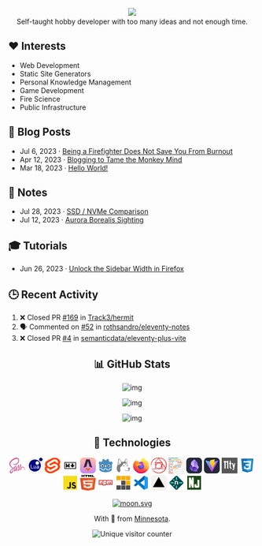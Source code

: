 <p align="center">  
<img src="https://readme-typing-svg.demolab.com?font=Fira+Code&pause=1000&center=true&random=false&width=435&lines=Hey+there!+I'm+Miguel+Pimentel." />
<br />
Self-taught hobby developer with too many ideas and not enough time.
</p>

## ❤️ Interests

- Web Development
- Static Site Generators
- Personal Knowledge Management
- Game Development
- Fire Science
- Public Infrastructure

## 📝 Blog Posts

<!-- BLOG-POST-LIST:START -->
- Jul 6, 2023 · [Being a Firefighter Does Not Save You From Burnout](https://miguelpimentel.do/on-burning-out/)
- Apr 12, 2023 · [Blogging to Tame the Monkey Mind](https://miguelpimentel.do/monkey-mind/)
- Mar 18, 2023 · [Hello World!](https://miguelpimentel.do/hello-world/)<!-- BLOG-POST-LIST:END -->

## 📓 Notes

<!-- NOTES:START -->
- Jul 28, 2023 · [SSD / NVMe Comparison](https://miguelpimentel.do/ssd-nvme-comparison/)
- Jul 12, 2023 · [Aurora Borealis Sighting](https://miguelpimentel.do/aurora-borealis/)<!-- NOTES:END -->

## 🎓 Tutorials

<!-- TUTORIALS:START -->
- Jun 26, 2023 · [Unlock the Sidebar Width in Firefox](https://miguelpimentel.do/unlock-firefox-sidebar/)<!-- TUTORIALS:END -->

## 🕒 Recent Activity

<!--START_SECTION:activity-->
1. ❌ Closed PR [#169](https://github.com/Track3/hermit/pull/169) in [Track3/hermit](https://github.com/Track3/hermit)
2. 🗣 Commented on [#52](https://github.com/rothsandro/eleventy-notes/issues/52#issuecomment-2104686044) in [rothsandro/eleventy-notes](https://github.com/rothsandro/eleventy-notes)
3. ❌ Closed PR [#4](https://github.com/semanticdata/eleventy-plus-vite/pull/4) in [semanticdata/eleventy-plus-vite](https://github.com/semanticdata/eleventy-plus-vite)
<!--END_SECTION:activity-->

<div align=center>

## 📊 GitHub Stats

![img](https://github-readme-stats.vercel.app/api/top-langs/?username=semanticdata&hide=markdown&layout=compact&theme=material-palenight)

![img](https://github-readme-stats.vercel.app/api?username=semanticdata&show_icons=true&theme=material-palenight&hide_rank=true&border_radius=6)

![img](https://streak-stats.demolab.com?user=semanticdata&theme=material-palenight&mode=weekly&hide_longest_streak=false&border_radius=6)

## 🤖 Technologies
  
![sass icon](assets/icons/logos--sass.png) ![lua icon](assets/icons/logos--lua.png) ![svelte icon](assets/icons/logos--svelte-icon.png) ![markdown icon](assets/icons/openmoji--markdown.png) ![astro icon](assets/icons/skill-icons--astro.png) ![godot icon](assets/icons/devicon--godot.png) ![husky icon](assets/icons/vscode-icons--file-type-husky.png) ![firefox icon](assets/icons/logos--firefox.png) ![postcss icon](assets/icons/logos--postcss.png) ![prettier icon](assets/icons/logos--prettier.png) ![obsidian icon](assets/icons/skill-icons--obsidian-dark.png) ![vite icon](assets/icons/skill-icons--vite-dark.png) ![eleventy icon](assets/icons/eleventy-small-gray-bg.png) ![css icon](assets/icons/vscode-icons--file-type-css.png) ![javascript icon](assets/icons/vscode-icons--file-type-js-official.png) ![html icon](assets/icons/logos--html-5.png) ![npm icon](assets/icons/vscode-icons--file-type-npm.png) ![pnpm icon](assets/icons/vscode-icons--file-type-light-pnpm.png) ![vs code icon](assets/icons/vscode-icons--file-type-vscode.png) ![vercel icon](assets/icons/skill-icons--vercel-light.png) ![netlify icon](assets/icons/vscode-icons--file-type-light-netlify.png) ![nunjucks icon](assets/icons/vscode-icons--file-type-nunjucks.png)
</div>

<p align=center>
<a href="https://moon-svg.minung.dev"><img src="https://moon-svg.minung.dev/moon.svg?theme=basic&rotate=0" alt="moon.svg"></a>
</p>
<p align=center>
With 💜 from <a href="https://www.instagram.com/reel/BVRFeF8h2m3/" target="_blank">Minne</a><a href="https://www.instagram.com/reel/Bhl7n_oH1av/" target="_blank">sota</a>.
</p>
<p align=center>
<img src="https://img.shields.io/endpoint?url=https%3A%2F%2Fhits.dwyl.com%2Fsemanticdata%2Fsemanticdata.json&label=Visitors&color=palepink" alt="Unique visitor counter" />
</p>
